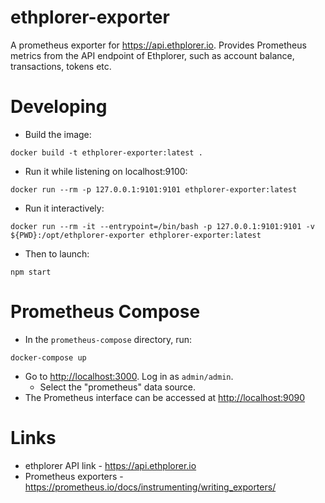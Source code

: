 # ethplorer-exporter

A prometheus exporter for <https://api.ethplorer.io>. Provides Prometheus metrics from the API endpoint of Ethplorer, such as account balance, transactions, tokens etc.

# Developing

- Build the image:

```
docker build -t ethplorer-exporter:latest .
```

- Run it while listening on localhost:9100:

```
docker run --rm -p 127.0.0.1:9101:9101 ethplorer-exporter:latest
```

- Run it interactively:

```
docker run --rm -it --entrypoint=/bin/bash -p 127.0.0.1:9101:9101 -v ${PWD}:/opt/ethplorer-exporter ethplorer-exporter:latest
```

- Then to launch:

```
npm start
```

# Prometheus Compose

- In the `prometheus-compose` directory, run:

```
docker-compose up
```

- Go to <http://localhost:3000>.  Log in as `admin/admin`. 
  - Select the "prometheus" data source.
- The Prometheus interface can be accessed at <http://localhost:9090>

# Links

- ethplorer API link - <https://api.ethplorer.io>
- Prometheus exporters - <https://prometheus.io/docs/instrumenting/writing_exporters/>
